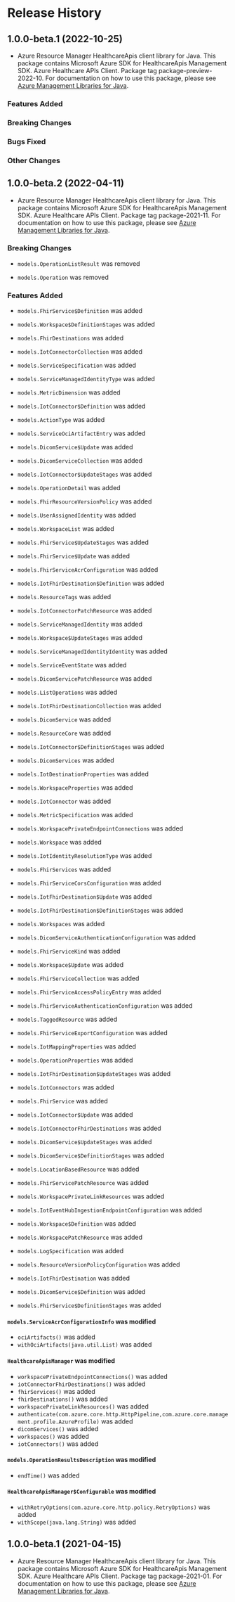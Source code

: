 # Release History

## 1.0.0-beta.1 (2022-10-25)

- Azure Resource Manager HealthcareApis client library for Java. This package contains Microsoft Azure SDK for HealthcareApis Management SDK. Azure Healthcare APIs Client. Package tag package-preview-2022-10. For documentation on how to use this package, please see [Azure Management Libraries for Java](https://aka.ms/azsdk/java/mgmt).

### Features Added

### Breaking Changes

### Bugs Fixed

### Other Changes

## 1.0.0-beta.2 (2022-04-11)

- Azure Resource Manager HealthcareApis client library for Java. This package contains Microsoft Azure SDK for HealthcareApis Management SDK. Azure Healthcare APIs Client. Package tag package-2021-11. For documentation on how to use this package, please see [Azure Management Libraries for Java](https://aka.ms/azsdk/java/mgmt).

### Breaking Changes

* `models.OperationListResult` was removed

* `models.Operation` was removed

### Features Added

* `models.FhirService$Definition` was added

* `models.Workspace$DefinitionStages` was added

* `models.FhirDestinations` was added

* `models.IotConnectorCollection` was added

* `models.ServiceSpecification` was added

* `models.ServiceManagedIdentityType` was added

* `models.MetricDimension` was added

* `models.IotConnector$Definition` was added

* `models.ActionType` was added

* `models.ServiceOciArtifactEntry` was added

* `models.DicomService$Update` was added

* `models.DicomServiceCollection` was added

* `models.IotConnector$UpdateStages` was added

* `models.OperationDetail` was added

* `models.FhirResourceVersionPolicy` was added

* `models.UserAssignedIdentity` was added

* `models.WorkspaceList` was added

* `models.FhirService$UpdateStages` was added

* `models.FhirService$Update` was added

* `models.FhirServiceAcrConfiguration` was added

* `models.IotFhirDestination$Definition` was added

* `models.ResourceTags` was added

* `models.IotConnectorPatchResource` was added

* `models.ServiceManagedIdentity` was added

* `models.Workspace$UpdateStages` was added

* `models.ServiceManagedIdentityIdentity` was added

* `models.ServiceEventState` was added

* `models.DicomServicePatchResource` was added

* `models.ListOperations` was added

* `models.IotFhirDestinationCollection` was added

* `models.DicomService` was added

* `models.ResourceCore` was added

* `models.IotConnector$DefinitionStages` was added

* `models.DicomServices` was added

* `models.IotDestinationProperties` was added

* `models.WorkspaceProperties` was added

* `models.IotConnector` was added

* `models.MetricSpecification` was added

* `models.WorkspacePrivateEndpointConnections` was added

* `models.Workspace` was added

* `models.IotIdentityResolutionType` was added

* `models.FhirServices` was added

* `models.FhirServiceCorsConfiguration` was added

* `models.IotFhirDestination$Update` was added

* `models.IotFhirDestination$DefinitionStages` was added

* `models.Workspaces` was added

* `models.DicomServiceAuthenticationConfiguration` was added

* `models.FhirServiceKind` was added

* `models.Workspace$Update` was added

* `models.FhirServiceCollection` was added

* `models.FhirServiceAccessPolicyEntry` was added

* `models.FhirServiceAuthenticationConfiguration` was added

* `models.TaggedResource` was added

* `models.FhirServiceExportConfiguration` was added

* `models.IotMappingProperties` was added

* `models.OperationProperties` was added

* `models.IotFhirDestination$UpdateStages` was added

* `models.IotConnectors` was added

* `models.FhirService` was added

* `models.IotConnector$Update` was added

* `models.IotConnectorFhirDestinations` was added

* `models.DicomService$UpdateStages` was added

* `models.DicomService$DefinitionStages` was added

* `models.LocationBasedResource` was added

* `models.FhirServicePatchResource` was added

* `models.WorkspacePrivateLinkResources` was added

* `models.IotEventHubIngestionEndpointConfiguration` was added

* `models.Workspace$Definition` was added

* `models.WorkspacePatchResource` was added

* `models.LogSpecification` was added

* `models.ResourceVersionPolicyConfiguration` was added

* `models.IotFhirDestination` was added

* `models.DicomService$Definition` was added

* `models.FhirService$DefinitionStages` was added

#### `models.ServiceAcrConfigurationInfo` was modified

* `ociArtifacts()` was added
* `withOciArtifacts(java.util.List)` was added

#### `HealthcareApisManager` was modified

* `workspacePrivateEndpointConnections()` was added
* `iotConnectorFhirDestinations()` was added
* `fhirServices()` was added
* `fhirDestinations()` was added
* `workspacePrivateLinkResources()` was added
* `authenticate(com.azure.core.http.HttpPipeline,com.azure.core.management.profile.AzureProfile)` was added
* `dicomServices()` was added
* `workspaces()` was added
* `iotConnectors()` was added

#### `models.OperationResultsDescription` was modified

* `endTime()` was added

#### `HealthcareApisManager$Configurable` was modified

* `withRetryOptions(com.azure.core.http.policy.RetryOptions)` was added
* `withScope(java.lang.String)` was added

## 1.0.0-beta.1 (2021-04-15)

- Azure Resource Manager HealthcareApis client library for Java. This package contains Microsoft Azure SDK for HealthcareApis Management SDK. Azure Healthcare APIs Client. Package tag package-2021-01. For documentation on how to use this package, please see [Azure Management Libraries for Java](https://aka.ms/azsdk/java/mgmt).
